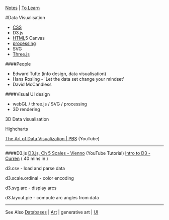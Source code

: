 [Notes](notes.md) | [To Learn](toLearn.md)

#Data Visualisation
* [CSS](CSS/CSS.md)
* D3.js
* [HTML](HTML/HTML.md)5 Canvas
* [processing](processing.md)
* SVG
* [Three.js](javascript/threejs.md)

####People
- Edward Tufte (info design, data visualisation)
- Hans Rosling - 'Let the data set change your mindset'
- David McCandless

####Visual UI design
- webGL / three.js / SVG / processing
- 3D rendering

3D Data visualisation

Highcharts

[The Art of Data Visualization | PBS](http://bit.ly/1AeeMVT) (YouTube)

---

####D3.js
[D3.js, Ch 5 Scales - Vienno](bit.ly/1QIhgnA) (YouTube Tutorial)
[Intro to D3 - Curren](http://bit.ly/1UM935i) ( 40 mins in )    


d3.csv - load and parse data

d3.scale.ordinal - color encoding

d3.svg.arc - display arcs

d3.layout.pie - compute arc angles from data

---

See Also [Databases](databases.md) | [Art](art.md) | generative art | [UI](UI.md)
